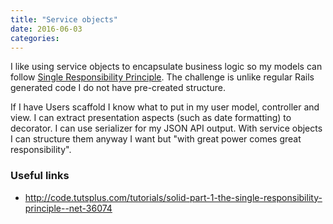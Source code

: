 ```yaml
---
title: "Service objects"
date: 2016-06-03
categories:
---
```


I like using service objects to encapsulate business logic so my models can follow [Single Responsibility Principle](https://en.wikipedia.org/wiki/Single_responsibility_principle).  The challenge is unlike regular Rails generated code I do not have pre-created structure.

If I have Users scaffold I know what to put in my user model, controller and view.  I can extract presentation aspects (such as date formatting) to decorator.  I can use serializer for my JSON API output.  With service objects I can structure them anyway I want but "with great power comes great responsibility".


### Useful links
* http://code.tutsplus.com/tutorials/solid-part-1-the-single-responsibility-principle--net-36074
